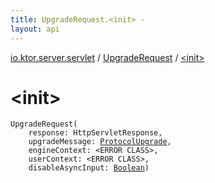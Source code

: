 ```yaml
---
title: UpgradeRequest.<init> - 
layout: api
---
```


<div class='api-docs-breadcrumbs'><a href="../index.html">io.ktor.server.servlet</a> / <a href="index.html">UpgradeRequest</a> / <a href="./-init-.html">&lt;init&gt;</a></div>

# &lt;init&gt;

<div class="signature"><code><span class="identifier">UpgradeRequest</span><span class="symbol">(</span><br/>&nbsp;&nbsp;&nbsp;&nbsp;<span class="parameterName" id="io.ktor.server.servlet.UpgradeRequest$<init>(javax.servlet.http.HttpServletResponse, io.ktor.http.content.OutgoingContent.ProtocolUpgrade, , , kotlin.Boolean)/response">response</span><span class="symbol">:</span>&nbsp;<span class="identifier">HttpServletResponse</span><span class="symbol">, </span><br/>&nbsp;&nbsp;&nbsp;&nbsp;<span class="parameterName" id="io.ktor.server.servlet.UpgradeRequest$<init>(javax.servlet.http.HttpServletResponse, io.ktor.http.content.OutgoingContent.ProtocolUpgrade, , , kotlin.Boolean)/upgradeMessage">upgradeMessage</span><span class="symbol">:</span>&nbsp;<a href="../../io.ktor.http.content/-outgoing-content/-protocol-upgrade/index.html"><span class="identifier">ProtocolUpgrade</span></a><span class="symbol">, </span><br/>&nbsp;&nbsp;&nbsp;&nbsp;<span class="parameterName" id="io.ktor.server.servlet.UpgradeRequest$<init>(javax.servlet.http.HttpServletResponse, io.ktor.http.content.OutgoingContent.ProtocolUpgrade, , , kotlin.Boolean)/engineContext">engineContext</span><span class="symbol">:</span>&nbsp;<span class="identifier">&lt;ERROR CLASS&gt;</span><span class="symbol">, </span><br/>&nbsp;&nbsp;&nbsp;&nbsp;<span class="parameterName" id="io.ktor.server.servlet.UpgradeRequest$<init>(javax.servlet.http.HttpServletResponse, io.ktor.http.content.OutgoingContent.ProtocolUpgrade, , , kotlin.Boolean)/userContext">userContext</span><span class="symbol">:</span>&nbsp;<span class="identifier">&lt;ERROR CLASS&gt;</span><span class="symbol">, </span><br/>&nbsp;&nbsp;&nbsp;&nbsp;<span class="parameterName" id="io.ktor.server.servlet.UpgradeRequest$<init>(javax.servlet.http.HttpServletResponse, io.ktor.http.content.OutgoingContent.ProtocolUpgrade, , , kotlin.Boolean)/disableAsyncInput">disableAsyncInput</span><span class="symbol">:</span>&nbsp;<a href="https://kotlinlang.org/api/latest/jvm/stdlib/kotlin/-boolean/index.html"><span class="identifier">Boolean</span></a><span class="symbol">)</span></code></div>
